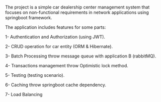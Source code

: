 The project is a simple car dealership center management system that focuses on non-functional requirements in network applications using  springboot framework.

The application includes features for some parts: 

1- Authentication and Authorization (using JWT).

2- CRUD operation for car entity (ORM & Hibernate).

3- Batch Processing throw message queue with application B (rabbitMQ).

4- Transactions management throw Optimistic lock method.

5- Testing (testing scenario).

6- Caching throw springboot cache dependency.

7- Load Balancing 
